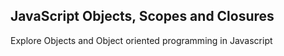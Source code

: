 ## JavaScript Objects, Scopes and Closures

Explore Objects and Object oriented programming in Javascript